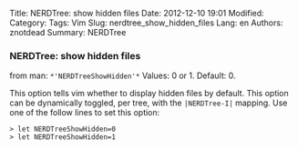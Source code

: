 Title: NERDTree: show hidden files
Date: 2012-12-10 19:01
Modified: 
Category: 
Tags: Vim
Slug: nerdtree_show_hidden_files
Lang: en
Authors: znotdead
Summary: NERDTree

### NERDTree: show hidden files

from man:
`*'NERDTreeShowHidden'*`
Values: 0 or 1. Default: 0.

This option tells vim whether to display hidden files by default.
This option can be dynamically toggled, per tree, with the `|NERDTree-I|` mapping.
Use one of the follow lines to set this option:
```vim
> let NERDTreeShowHidden=0
> let NERDTreeShowHidden=1
```
